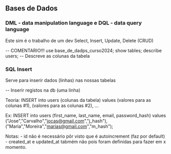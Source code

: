 ## Bases de Dados

### DML - data manipulation language e DQL - data query language

Este sim é o trabalho de um dev
Select, Insert, Update, Delete (CRUD)

-- COMENTARIO!!!
use base_de_dadps_curso2024;
show tables;
describe users; -- Descreve as colunas da tabela

### SQL Insert

Serve para inserir dados (linhas) nas nossas tabelas

-- Inserir registos na db (uma linha)

Teoria:
INSERT into users
(colunas da tabela)
values
(valores para as colunas #1),
(valores para as colunas #2),
...

Ex:
INSERT into users
(first_name, last_name, email, password_hash)
values ("Jose","Carvalho","jocas@gmail.com","j_hash"),
("Maria","Moreira","marias@gmail.com","m_hash");

Notas: - id não é necessário pôr visto que é autoincrement (faz por default) - created_at e updated_at tabmém não pois foram definidas para fazer em x momento.
